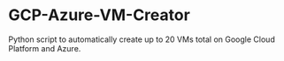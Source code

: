 # GCP-Azure-VM-Creator
Python script to automatically create up to 20 VMs total on Google Cloud Platform and Azure.
